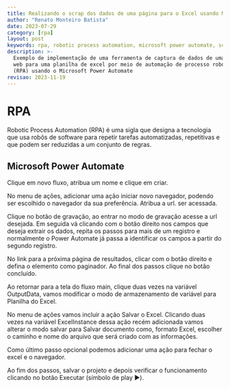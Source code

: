 ```yaml
---
title: Realizando o scrap dos dados de uma página para o Excel usando Microsoft Power Automate
author: "Renato Monteiro Batista"
date: 2023-07-29
category: [rpa]
layout: post
keywords: rpa, robotic process automation, microsoft power automate, scrap site excel, scrap web excel, scrap dados site excel, scrap dados web excel, scrap dados página excel, scrap dados página web excel, scrap dados página site excel
description: >-
  Exemplo de implementação de uma ferramenta de captura de dados de uma página
  web para uma planilha de excel por meio de automação de processo robótico
  (RPA) usando o Microsoft Power Automate
revisao: 2023-11-19
---
```


# RPA

Robotic Process Automation (RPA) é uma sigla que designa a tecnologia que usa robôs de software para repetir tarefas automatizadas, repetitivas e que podem ser reduzidas a um conjunto de regras.

## Microsoft Power Automate

Clique em novo fluxo, atribua um nome e clique em criar.

No menu de ações, adicionar uma ação iniciar novo navegador, podendo ser escolhido o navegador da sua preferência. Atribua a url. ser acessada.

Clique no botão de gravação, ao entrar no modo de gravação acesse a url desejada. Em seguida vá clicando com o botão direito nos campos que deseja extrair os dados, repita os passos para mais de um registro e normalmente o Power Automate já passa a identificar os campos a partir do segundo registro.

No link para a próxima página de resultados, clicar com o botão direito e defina o elemento como paginador. Ao final dos passos clique no botão concluído.

Ao retornar para a tela do fluxo main, clique duas vezes na variável OutputData, vamos modificar o modo de armazenamento de variável para Planilha do Excel.

No menu de ações vamos incluir a ação Salvar o Excel. Clicando duas vezes na variável ExcelInstance dessa ação recém adicionada vamos alterar o modo salvar para Salvar documento como, formato Excel, escolher o caminho e nome do arquivo que será criado com as informações.

Como último passo opcional podemos adicionar uma ação para fechar o excel e o navegador.

Ao fim dos passos, salvar o projeto e depois verificar o funcionamento clicando no botão Executar (símbolo de play ▶️).
